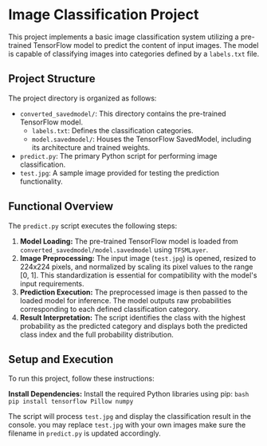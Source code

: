 # Image Classification Project

This project implements a basic image classification system utilizing a pre-trained TensorFlow model to predict the content of input images. The model is capable of classifying images into categories defined by a `labels.txt` file.

## Project Structure

The project directory is organized as follows:

-   `converted_savedmodel/`: This directory contains the pre-trained TensorFlow model.
    -   `labels.txt`: Defines the classification categories.
    -   `model.savedmodel/`: Houses the TensorFlow SavedModel, including its architecture and trained weights.
-   `predict.py`: The primary Python script for performing image classification.
-   `test.jpg`: A sample image provided for testing the prediction functionality.

## Functional Overview

The `predict.py` script executes the following steps:

1.  **Model Loading:** The pre-trained TensorFlow model is loaded from `converted_savedmodel/model.savedmodel` using `TFSMLayer`.
2.  **Image Preprocessing:** The input image (`test.jpg`) is opened, resized to 224x224 pixels, and normalized by scaling its pixel values to the range [0, 1]. This standardization is essential for compatibility with the model's input requirements.
3.  **Prediction Execution:** The preprocessed image is then passed to the loaded model for inference. The model outputs raw probabilities corresponding to each defined classification category.
4.  **Result Interpretation:** The script identifies the class with the highest probability as the predicted category and displays both the predicted class index and the full probability distribution.

## Setup and Execution

To run this project, follow these instructions:

  **Install Dependencies:** Install the required Python libraries using pip:
    ```bash
    pip install tensorflow Pillow numpy
    ```

The script will process `test.jpg` and display the classification result in the console. you may replace `test.jpg` with your own images make sure the filename in `predict.py` is updated accordingly.
